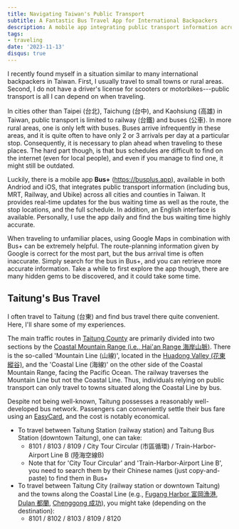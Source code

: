 ```yaml
---
title: Navigating Taiwan's Public Transport
subtitle: A Fantastic Bus Travel App for International Backpackers
description: A mobile app integrating public transport information across all cities and counties in  Taiwan. Great for backpackers and international travelers.
tags:
- traveling
date: '2023-11-13'
disqus: true
---
```


I recently found myself in a situation similar to many international backpackers in Taiwan. First, I usually travel to small towns or rural areas. Second, I do not have a driver's license for scooters or motorbikes---public transport is all I can depend on when traveling. 

In cities other than Taipei (台北), Taichung (台中), and Kaohsiung (高雄) in Taiwan, public transport is limited to railway (台鐵) and buses (公車). In more rural areas, one is only left with buses. Buses arrive infrequently in these areas, and it is quite often to have only 2 or 3 arrivals per day at a particular stop. Consequently, it is necessary to plan ahead when traveling to these places. The hard part though, is that bus schedules are difficult to find on the internet (even for local people), and even if you manage to find one, it might still be outdated.

Luckily, there is a mobile app **Bus+** (https://busplus.app), available in both Andriod and iOS, that integrates public transport information (including bus, MRT, Railway, and Ubike) across all cities and counties in Taiwan. It provides real-time updates for the bus waiting time as well as the route, the stop locations, and the full schedule. In addition, an English interface is available. Personally, I use the app daily and find the bus waiting time highly accurate. 

When traveling to unfamiliar places, using Google Maps in combination with Bus+ can be extremely helpful. The route-planning information given by Google is correct for the most part, but the bus arrival time is often inaccurate. Simply search for the bus in Bus+, and you can retrieve more accurate information. Take a while to first explore the app though, there are many hidden gems to be discovered, and it could take some time.


Taitung's Bus Travel
--------------------

I often travel to Taitung (台東) and find bus travel there quite convenient. Here, I'll share some of my experiences.

The main traffic routes in [Taitung County][taitung] are primarily divided into two sections by the [Coastal Mountain Range (i.e., Hai'an Range 海岸山脈)][CMR]. There is the so-called 'Mountain Line (山線)', located in the [Huadong Valley (花東縱谷)][HV], and the 'Coastal Line (海線)' on the other side of the Coastal Mountain Range, facing the Pacific Ocean. The railway traverses the Mountain Line but not the Coastal Line. Thus, individuals relying on public transport can only travel to towns situated along the Coastal Line by bus. 

Despite not being well-known, Taitung possesses a reasonably well-developed bus network. Passengers can conveniently settle their bus fare using an [EasyCard][easycard], and the cost is notably economical.

- To travel between Taitung Station (railway station) and Taitung Bus Station (downtown Taitung), one can take:
    - 8101 / 8103 / 8109 / City Tour Circular (市區循環) / Train-Harbor-Airport Line B (陸海空線B)
    - Note that for 'City Tour Circular' and 'Train-Harbor-Airport Line B', you need to search them by their Chinese names (just copy-and-paste) to find them in Bus+
- To travel between Taitung City (railway station or downtown Taitung) and the towns along the Coastal Line (e.g., [Fugang Harbor 富岡漁港][fugang], [Dulan 都蘭][dulan], [Chenggong 成功][Chenggong]), you might take (depending on the destination):
    - 8101 / 8102 / 8103 / 8109 / 8120

[taitung]: https://en.wikipedia.org/wiki/Taitung_County
[CMR]: https://en.wikipedia.org/wiki/Hai%27an_Range
[HV]: https://en.wikipedia.org/wiki/Huadong_Valley
[easycard]: https://en.wikipedia.org/wiki/EasyCard
[Chenggong]: https://en.wikipedia.org/wiki/Chenggong,_Taitung
[fugang]: https://en.wikipedia.org/wiki/Fugang_Fishery_Harbor
[dulan]: https://en.wikipedia.org/wiki/Dulan,_Taiwan
